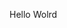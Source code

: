 Hello Wolrd











































































































































































































































































































































































































































































































































































































































































































































































































































































































































































































































































































































































































































































































































































































































































































































































































































































































































































































































































































































































































































































































































































































































































































































































































































































































































































































































































































